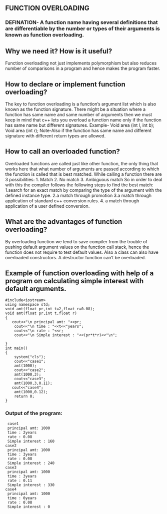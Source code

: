 ## FUNCTION OVERLOADING

### DEFINATION- A function name having several definitions that are differentiable by the number or types of their arguments is known as function overloading.
## Why we need it? How is it useful?
<p>Function overloading not just implements polymorphism but also reduces number of comparisons in a program and hence makes the program faster.</p>

## How to declare or implement function overloading?
<p>The key to function overloading is a function’s argument list which is also known as the function signature.
There might be a situation where a function has same name and same number of arguments then we must keep in mind that c++ lets you overload a function name only if the function has same name but different signatures.
Example-
Void area (int l, int b);
Void area (int r);
Note-Also if the function has same name and different signature with different return types are allowed.</p>

## How to call an overloaded function?
<p> Overloaded functions are called just like other function, the only thing that works here that what number of arguments are passed according to which the function is called that is best matched.
While calling a function there are 3 possibilities:
1.	Match
2.	No match
3.	Ambiguous match
So in order to deal with this the compiler follows the following steps to find the best match:
1.search for an exact match by comparing the type of the argument with the defined instance type.
2.a match through promotion
3.a match through application of standard c++ conversion rules.
4. a match through application of a user defined conversion.</p>

## What are the advantages of function overloading?
<p>By overloading function we tend to save compiler from the trouble of pushing default argument values on the function call stack, hence the function does not require to test default values.
Also a class can also have overloaded constructors. A destructor function can’t be overloaded.</p>

## Example of function overloading with help of a program on calculating simple interest with default arguments.

```
#include<iostream> 
using namespace std; 
void amt(float pr,int t=2,float r=0.08); 
void amt(float pr,int t,float r) 
{
   cout<<"\n principal amt: "<<pr; 
    cout<<"\n time : "<<t<<"years"; 
    cout<<"\n rate : "<<r; 
    cout<<"\n Simple interest : "<<(pr*t*r)<<"\n"; 

} 
int main() 
{
    system("cls"); 
    cout<<"case1"; 
    amt(1000); 
    cout<<"case2"; 
    amt(1000,3); 
    cout<<"case3"; 
    amt(1000,3,0.11); 
   cout<<"case4"; 
    amt(1000,0.12); 
    return 0; 
} 
```
### Output of the program:
```
 case1
 principal amt: 1000 
 time : 2years 
 rate : 0.08 
 Simple interest : 160 
case2 
 principal amt: 1000 
 time : 3years 
 rate : 0.08 
 Simple interest : 240 
case3 
 principal amt: 1000 
 time : 3years 
 rate : 0.11 
 Simple interest : 330 
case4 
 principal amt: 1000 
 time : 0years 
 rate : 0.08 
 Simple interest : 0 
